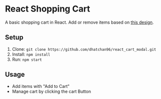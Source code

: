 # React Shopping Cart

A basic shopping cart in React. Add or remove items based on [this design](INSERT_DESIGN_LINK).

## Setup

1. Clone: `git clone https://github.com/dhatchan96/react_cart_modal.git`
2. Install: `npm install`
3. Run: `npm start`

## Usage

- Add items with "Add to Cart"
- Manage cart by clicking the cart Button


